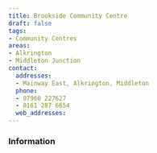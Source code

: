 ```yaml
---
title: Brookside Community Centre
draft: false
tags:
- Community Centres
areas:
- Alkrington
- Middleton Junction
contact:
  addresses:
  - Mainway East, Alkrington, Middleton
  phone:
  - 07960 227627
  - 0161 287 6654
  web_addresses:
---
```


### Information
